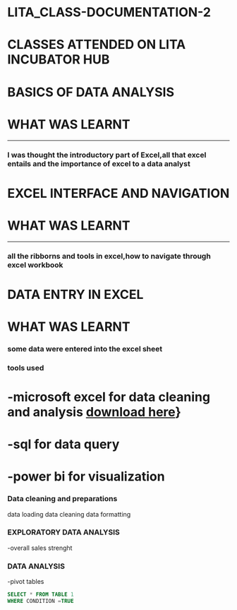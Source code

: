 # LITA_CLASS-DOCUMENTATION-2

# CLASSES ATTENDED ON LITA INCUBATOR HUB

# BASICS OF DATA ANALYSIS
# WHAT WAS LEARNT
---

### I was thought the introductory part of Excel,all that excel entails and the importance of excel to a data analyst

# EXCEL INTERFACE AND NAVIGATION
# WHAT WAS LEARNT 
---

### all the ribborns and tools in excel,how to navigate through excel workbook

# DATA ENTRY IN EXCEL
# WHAT WAS LEARNT

### some data were entered into the excel sheet

### tools used

 # -microsoft excel for data cleaning and analysis [download here](http:/www.microsoft.com)}
# -sql for data query 
# -power bi for visualization

### Data cleaning and preparations
data loading 
 data cleaning
 data formatting

 ### EXPLORATORY DATA ANALYSIS

 -overall sales strenght

 ### DATA ANALYSIS

 -pivot tables

 ~~~SQL
SELECT * FROM TABLE 1
WHERE CONDITION =TRUE
~~~


